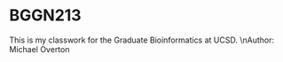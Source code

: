# BGGN213

This is my classwork for the Graduate Bioinformatics at UCSD. 
\nAuthor: Michael Overton


